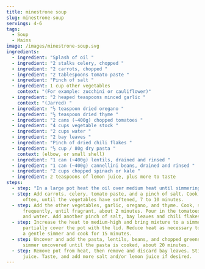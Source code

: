 ```yaml
---
title: minestrone soup
slug: minestrone-soup
servings: 4-6
tags:
  - Soup
  - Mains
image: /images/minestrone-soup.svg
ingredients:
  - ingredient: "Splash of oil "
  - ingredient: "2 stalks celery, chopped "
  - ingredient: "2 carrots, chopped "
  - ingredient: "2 tablespoons tomato paste "
  - ingredient: "Pinch of salt "
  - ingredient: 1 cup other vegetables
    context: "(For example: zucchini or cauliflower)"
  - ingredient: "2 heaped teaspoons minced garlic "
    context: "(Jarred) "
  - ingredient: "½ teaspoon dried oregano "
  - ingredient: "½ teaspoon dried thyme "
  - ingredient: "2 cans (~400g) chopped tomatoes "
  - ingredient: "4 cups vegetable stock "
  - ingredient: "2 cups water "
  - ingredient: "2 bay leaves "
  - ingredient: "Pinch of dried chili flakes "
  - ingredient: "½ cup / 80g dry pasta "
    context: (elbow, or small shell)
  - ingredient: "1 can (~400g) lentils, drained and rinsed "
  - ingredient: "1 can (~400g) cannellini beans, drained and rinsed "
  - ingredient: "2 cups chopped spinach or kale "
  - ingredient: 2 teaspoons of lemon juice, plus more to taste
steps:
  - step: "In a large pot heat the oil over medium heat until simmering. "
  - step: Add carrots, celery, tomato paste, and a pinch of salt. Cook, stirring
      often, until the vegetables have softened, 7 to 10 minutes.
  - step: Add the other vegetables, garlic, oregano, and thyme. Cook, stirring
      frequently, until fragrant, about 2 minutes. Pour in the tomatoes, stock,
      and water. Add another pinch of salt, bay leaves and chili flakes.
  - step: Increase the heat to medium-high and bring mixture to a simmer, then
      partially cover the pot with the lid. Reduce heat as necessary to maintain
      a gentle simmer and cook for 15 minutes.
  - step: Uncover and add the pasta, lentils, beans, and chopped greens. Continue to
      simmer uncovered until the pasta is cooked, about 20 minutes.
  - step: Remove pot from heat, then remove and discard bay leaves. Stir in lemon
      juice. Taste, and add more salt and/or lemon juice if desired.
---
```


